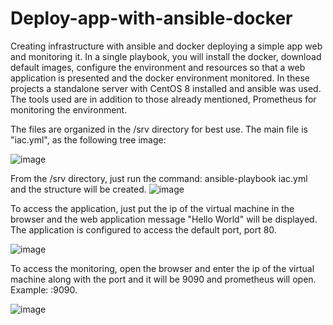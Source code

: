 # Deploy-app-with-ansible-docker
Creating infrastructure with ansible and docker deploying a simple app web and monitoring it.
In a single playbook, you will install the docker, download default images, configure the environment and resources so that a web application is presented and the docker environment monitored.
In these projects a standalone server with CentOS 8 installed and ansible was used.
The tools used are in addition to those already mentioned, Prometheus for monitoring the environment. 

The files are organized in the /srv directory for best use. The main file is "iac.yml", as the following tree image:

![image](https://user-images.githubusercontent.com/23237395/124341031-e8f35700-db8f-11eb-83ec-d41dfefc8d9a.png)


 From the /srv directory, just run the command: ansible-playbook iac.yml and the structure will be created.
 ![image](https://user-images.githubusercontent.com/23237395/124341129-b007b200-db90-11eb-9620-8e3eda5c56b1.png)


To access the application, just put the ip of the virtual machine in the browser and the web application message "Hello World" will be displayed. The application is configured to access the default port, port 80.

![image](https://user-images.githubusercontent.com/23237395/124340975-931eaf00-db8f-11eb-97d0-ed8a69977942.png)

To access the monitoring, open the browser and enter the ip of the virtual machine along with the port and it will be 9090 and prometheus will open. Example: <IP host>:9090.

![image](https://user-images.githubusercontent.com/23237395/124341004-ba757c00-db8f-11eb-9c8d-5b54010e4852.png)

  
 
 
